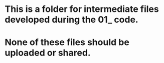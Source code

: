 # This is a folder for intermediate files developed during the 01_ code. 
# None of these files should be uploaded or shared.
